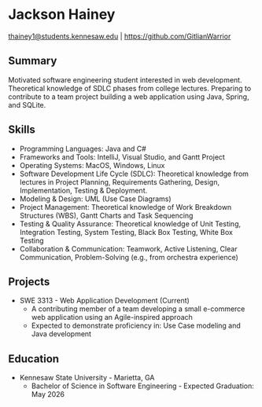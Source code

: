 # Jackson Hainey
thainey1@students.kennesaw.edu | https://github.com/GitlianWarrior

## Summary
Motivated software engineering student interested in web development. Theoretical knowledge of SDLC phases from college lectures. Preparing to contribute to a team project building a web application using Java, Spring, and SQLite.

## Skills
* Programming Languages: Java and C#
* Frameworks and Tools: IntelliJ, Visual Studio, and Gantt Project
* Operating Systems: MacOS, Windows, Linux
* Software Development Life Cycle  (SDLC): Theoretical knowledge from lectures in Project Planning, Requirements Gathering, Design, Implementation, Testing & Deployment.
* Modeling & Design: UML  (Use Case Diagrams)
* Project Management: Theoretical knowledge of Work Breakdown Structures  (WBS), Gantt Charts and Task Sequencing
* Testing & Quality Assurance: Theoretical knowledge of Unit Testing, Integration Testing, System Testing, Black Box Testing, White Box Testing
* Collaboration & Communication: Teamwork, Active Listening, Clear Communication, Problem-Solving  (e.g., from orchestra experience)

## Projects
* SWE 3313  - Web Application Development  (Current)
    * A contributing member of a team developing a small e-commerce web application using an Agile-inspired approach
    * Expected to demonstrate proficiency in: Use Case modeling and Java development

## Education
* Kennesaw State University  - Marietta, GA
    * Bachelor of Science in Software Engineering  - Expected Graduation: May 2026
